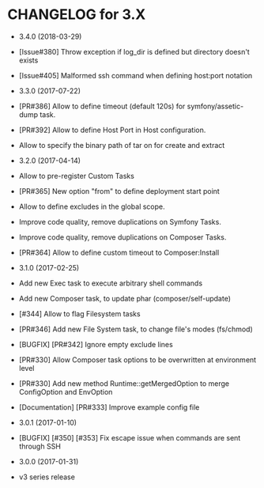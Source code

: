 CHANGELOG for 3.X
=================

* 3.4.0 (2018-03-29)
 * [Issue#380] Throw exception if log_dir is defined but directory doesn't exists
 * [Issue#405] Malformed ssh command when defining host:port notation
 

* 3.3.0 (2017-07-22)
 * [PR#386] Allow to define timeout (default 120s) for symfony/assetic-dump task.
 * [PR#392] Allow to define Host Port in Host configuration.
 * Allow to specify the binary path of tar on for create and extract

* 3.2.0 (2017-04-14)
 * Allow to pre-register Custom Tasks
 * [PR#365] New option "from" to define deployment start point
 * Allow to define excludes in the global scope.
 * Improve code quality, remove duplications on Symfony Tasks.
 * Improve code quality, remove duplications on Composer Tasks.
 * [PR#364] Allow to define custom timeout to Composer:Install

* 3.1.0 (2017-02-25)
 * Add new Exec task to execute arbitrary shell commands
 * Add new Composer task, to update phar (composer/self-update)
 * [#344] Allow to flag Filesystem tasks
 * [PR#346] Add new File System task, to change file's modes (fs/chmod)
 * [BUGFIX] [PR#342] Ignore empty exclude lines
 * [PR#330] Allow Composer task options to be overwritten at environment level
 * [PR#330] Add new method Runtime::getMergedOption to merge ConfigOption and EnvOption
 * [Documentation] [PR#333] Improve example config file

* 3.0.1 (2017-01-10)
 * [BUGFIX] [#350] [#353] Fix escape issue when commands are sent through SSH

* 3.0.0 (2017-01-31)
 * v3 series release

